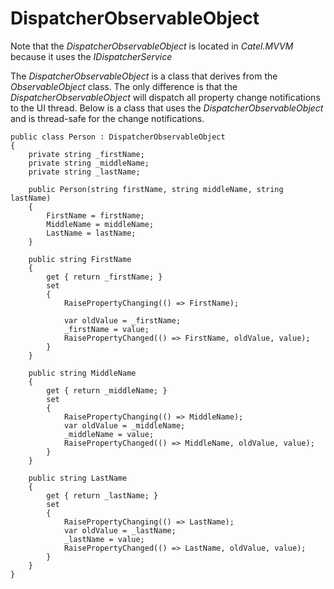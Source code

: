 # DispatcherObservableObject

Note that the *DispatcherObservableObject* is located in *Catel.MVVM* because it uses the *IDispatcherService*

The *DispatcherObservableObject* is a class that derives from the *ObservableObject* class. The only difference is that the *DispatcherObservableObject* will dispatch all property change notifications to the UI thread. Below is a class that uses the *DispatcherObservableObject* and is thread-safe for the change notifications.

```
public class Person : DispatcherObservableObject
{
    private string _firstName;
    private string _middleName;
    private string _lastName;

    public Person(string firstName, string middleName, string lastName)
    {
        FirstName = firstName;
        MiddleName = middleName;
        LastName = lastName;
    }

    public string FirstName
    {
        get { return _firstName; }
        set
        {
            RaisePropertyChanging(() => FirstName);
           
            var oldValue = _firstName;
            _firstName = value;
            RaisePropertyChanged(() => FirstName, oldValue, value);
        }
    }

    public string MiddleName
    {
        get { return _middleName; }
        set
        {
            RaisePropertyChanging(() => MiddleName);
            var oldValue = _middleName;
            _middleName = value;
            RaisePropertyChanged(() => MiddleName, oldValue, value);
        }
    }

    public string LastName
    {
        get { return _lastName; }
        set
        {
            RaisePropertyChanging(() => LastName);
            var oldValue = _lastName;
            _lastName = value;
            RaisePropertyChanged(() => LastName, oldValue, value);
        }
    }
}
```

